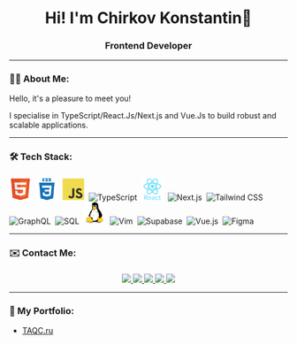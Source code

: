 <h1 align="center">Hi! I'm Chirkov Konstantin👋</h1>

<h3 align="center">Frontend Developer</h3>

---

<h3 align="left">👩‍💻  About Me:</h3>

<p align="left">
<p>Hello, it's a pleasure to meet you!</p>

I specialise in TypeScript/React.Js/Next.js and Vue.Js to build robust and scalable applications. 

---

<h3 align="left">🛠  Tech Stack:</h3>

###

<div align="left">
  <img src="https://github.com/devicons/devicon/blob/master/icons/html5/html5-original.svg" title="HTML5" alt="HTML" width="40" height="40"/>&nbsp;
  <img src="https://github.com/devicons/devicon/blob/master/icons/css3/css3-plain-wordmark.svg"  title="CSS3" alt="CSS" width="40" height="40"/>&nbsp;
  <img src="https://github.com/devicons/devicon/blob/master/icons/javascript/javascript-original.svg" title="JavaScript" alt="JavaScript" width="40" height="40"/>&nbsp;
  <img src="https://static-00.iconduck.com/assets.00/typescript-plain-icon-256x256-ypojgpyj.png" title="TypeScript" alt="TypeScript" width="40" height="40"/>&nbsp;
  <img src="https://github.com/devicons/devicon/blob/master/icons/react/react-original-wordmark.svg" title="React" alt="React" width="40" height="40"/>&nbsp;
  <img src="https://www.svgrepo.com/show/354113/nextjs-icon.svg" title="Next.js" alt="Next.js" width="40" height="40"/>&nbsp;
  <img src="https://www.vectorlogo.zone/logos/tailwindcss/tailwindcss-icon.svg" title="Tailwind CSS" alt="Tailwind CSS" width="40" height="40"/>&nbsp;
  <img src="https://www.vectorlogo.zone/logos/graphql/graphql-icon.svg" title="GraphQL" alt="GraphQL" width="40" height="40"/>&nbsp;
  <img src="https://www.vectorlogo.zone/logos/sqlite/sqlite-icon.svg" title="SQL" alt="SQL" width="40" height="40"/>&nbsp;
  <img src="https://github.com/devicons/devicon/blob/master/icons/linux/linux-original.svg" title="Linux" alt="Linux" width="40" height="40"/>&nbsp;
  <img src="https://www.vectorlogo.zone/logos/vim/vim-icon.svg" title="Vim" alt="Vim" width="40" height="40"/>&nbsp;
  <img src="https://www.vectorlogo.zone/logos/supabase/supabase-icon.svg" title="Supabase" alt="Supabase" width="40" height="40"/>&nbsp;
  <img src="https://www.vectorlogo.zone/logos/vuejs/vuejs-icon.svg" title="Vue.js" alt="Vue.js" width="40" height="40"/>&nbsp;
  <img src="https://www.vectorlogo.zone/logos/figma/figma-icon.svg" title="Figma" alt="Figma" width="40" height="40"/>&nbsp;
</div>

---

<h3 align="left">✉️  Contact Me:</h3>

###

<div align="center">
  <a href="https://www.linkedin.com/in/konstantin-chirkov-7554432b3" target="_blank">
    <img src="https://img.shields.io/badge/LinkedIn-0A66C2?logo=linkedin&logoColor=white&style=for-the-badge" />
  </a>
  <a href="mailto:tchirkokwork@gmail.com" target="_blank">
    <img src="https://img.shields.io/badge/Gmail-D14836?logo=gmail&logoColor=white&style=for-the-badge" />
  </a>
  <a href="https://t.me/Sammu1L" target="_blank">
    <img src="https://img.shields.io/badge/Telegram-2CA5E0?logo=telegram&logoColor=white&style=for-the-badge" />
  </a>
  <a href="https://wa.me/+37258784686" target="_blank">
    <img src="https://img.shields.io/badge/WhatsApp-25D366?logo=whatsapp&logoColor=white&style=for-the-badge" />
  </a>
  <a href="https://hh.ru/resume/8d8781f1ff0d7a69c30039ed1f617651755a6a" target="_blank">
    <img src="https://img.shields.io/badge/HeadHunter-EA1C23?logo=headhunter&logoColor=white&style=for-the-badge" />
  </a>
</div>

---

<h3 align="left">🦾  My Portfolio:</h3>
<ul>
  <li><a href="https://taqc.ru" target="_blank">
    TAQC.ru
  </a>
</li>
</ul>

